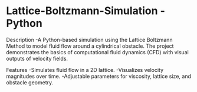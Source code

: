 # Lattice-Boltzmann-Simulation - Python

Description
-A Python-based simulation using the Lattice Boltzmann Method to model fluid flow around a cylindrical obstacle. The project demonstrates the basics of computational fluid dynamics (CFD) with visual outputs of velocity fields.

Features
-Simulates fluid flow in a 2D lattice.
-Visualizes velocity magnitudes over time.
-Adjustable parameters for viscosity, lattice size, and obstacle geometry.


